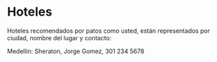# Hoteles
Hoteles recomendados por patos como usted, están representados por ciudad, nombre del lugar y contacto:


Medellin:
Sheraton, Jorge Gomez, 301 234 5678
